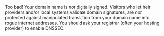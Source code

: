 Too bad! Your domain name is *not* digitally signed. Visitors who let heir providers and/or local systems validate domain signatures, are *not* protected against manipulated translation from your domain name into rogue internet addresses. You should ask your registrar (often your hosting provider) to enable DNSSEC.
